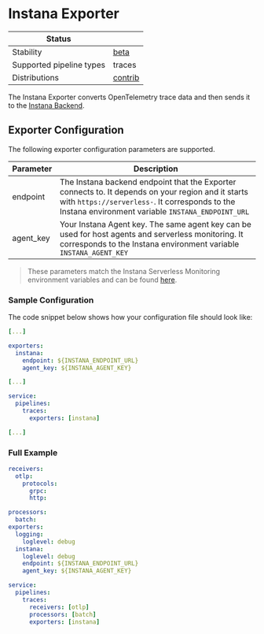 # Instana Exporter

| Status                   |                  |
| ------------------------ |------------------|
| Stability                | [beta]           |
| Supported pipeline types | traces           |
| Distributions            | [contrib]        |

The Instana Exporter converts OpenTelemetry trace data and then sends it to the [Instana Backend](https://www.ibm.com/docs/en/instana-observability/current?topic=setting-up-managing-instana).

## Exporter Configuration

The following exporter configuration parameters are supported.


| Parameter      | Description |
|----------------|-------------|
| endpoint | The Instana backend endpoint that the Exporter connects to. It depends on your region and it starts with ``https://serverless-``. It corresponds to the Instana environment variable ``INSTANA_ENDPOINT_URL`` |
| agent_key      | Your Instana Agent key. The same agent key can be used for host agents and serverless monitoring. It corresponds to the Instana environment variable ``INSTANA_AGENT_KEY`` |

> These parameters match the Instana Serverless Monitoring environment variables and can be found [here](https://www.ibm.com/docs/en/instana-observability/current?topic=references-environment-variables#serverless-monitoring).

### Sample Configuration

The code snippet below shows how your configuration file should look like:

```yaml
[...]

exporters:
  instana:
    endpoint: ${INSTANA_ENDPOINT_URL}
    agent_key: ${INSTANA_AGENT_KEY}

[...]

service:
  pipelines:
    traces:
      exporters: [instana]

[...]
```

### Full Example

```yaml
receivers:
  otlp:
    protocols:
      grpc:
      http:

processors:
  batch:
exporters:
  logging:
    loglevel: debug
  instana:
    loglevel: debug
    endpoint: ${INSTANA_ENDPOINT_URL}
    agent_key: ${INSTANA_AGENT_KEY}

service:
  pipelines:
    traces:
      receivers: [otlp]
      processors: [batch]
      exporters: [instana]
```

[beta]:https://github.com/open-telemetry/opentelemetry-collector#beta
[contrib]:https://github.com/open-telemetry/opentelemetry-collector-releases/tree/main/distributions/otelcol-contrib
